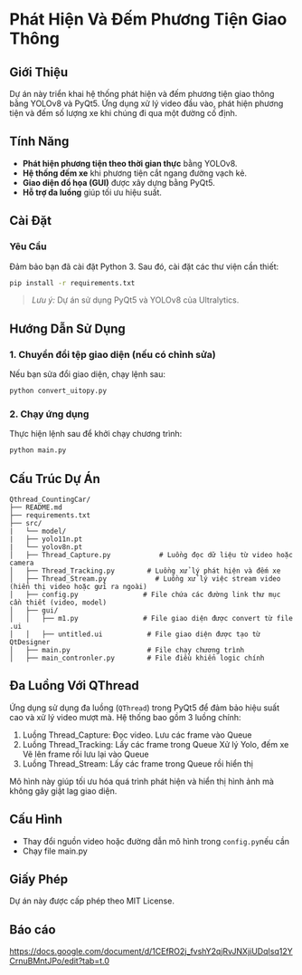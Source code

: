 # Phát Hiện Và Đếm Phương Tiện Giao Thông

## Giới Thiệu
Dự án này triển khai hệ thống phát hiện và đếm phương tiện giao thông bằng YOLOv8 và PyQt5. Ứng dụng xử lý video đầu vào, phát hiện phương tiện và đếm số lượng xe khi chúng đi qua một đường cố định.

## Tính Năng
- **Phát hiện phương tiện theo thời gian thực** bằng YOLOv8.
- **Hệ thống đếm xe** khi phương tiện cắt ngang đường vạch kẻ.
- **Giao diện đồ họa (GUI)** được xây dựng bằng PyQt5.
- **Hỗ trợ đa luồng** giúp tối ưu hiệu suất.

## Cài Đặt
### Yêu Cầu
Đảm bảo bạn đã cài đặt Python 3. Sau đó, cài đặt các thư viện cần thiết:
```bash
pip install -r requirements.txt
```
> *Lưu ý:* Dự án sử dụng PyQt5 và YOLOv8 của Ultralytics.

## Hướng Dẫn Sử Dụng
### 1. Chuyển đổi tệp giao diện (nếu có chỉnh sửa)
Nếu bạn sửa đổi giao diện, chạy lệnh sau:
```bash
python convert_uitopy.py
```

### 2. Chạy ứng dụng
Thực hiện lệnh sau để khởi chạy chương trình:
```bash
python main.py
```

## Cấu Trúc Dự Án
```
Qthread_CountingCar/
├── README.md
├── requirements.txt
├── src/
|   └── model/
|   ├── yolo11n.pt
|   └── yolov8n.pt
│   ├── Thread_Capture.py            # Luồng đọc dữ liệu từ video hoặc camera
│   ├── Thread_Tracking.py        # Luồng xử lý phát hiện và đếm xe
│   ├── Thread_Stream.py            # Luồng xử lý việc stream video (hiển thị video hoặc gửi ra ngoài)
│   ├── config.py                # File chứa các đường link thư mục cần thiết (video, model)
│   ├── gui/
│   │   ├── m1.py                # File giao diện được convert từ file .ui
│   │   ├── untitled.ui           # File giao diện được tạo từ QtDesigner
│   ├── main.py                   # File chạy chương trình
│   ├── main_contronler.py        # File điều khiển logic chính

```

## Đa Luồng Với QThread
Ứng dụng sử dụng đa luồng (`QThread`) trong PyQt5 để đảm bảo hiệu suất cao và xử lý video mượt mà. Hệ thống bao gồm 3 luồng chính:

1. Luồng Thread_Capture:        Đọc video.
                                Lưu các frame vào Queue
2. Luồng Thread_Tracking:       Lấy các frame trong Queue
                               Xử lý Yolo, đếm xe
                               Vẽ lên frame rồi lưu lại vào Queue
4. Luồng Thread_Stream:         Lấy các frame trong Queue rồi hiển thị

Mô hình này giúp tối ưu hóa quá trình phát hiện và hiển thị hình ảnh mà không gây giật lag giao diện.

## Cấu Hình
- Thay đổi nguồn video hoặc đường dẫn mô hình trong `config.py`nếu cần
- Chạy file main.py

## Giấy Phép
Dự án này được cấp phép theo MIT License.
## Báo cáo
https://docs.google.com/document/d/1CEfRO2j_fvshY2qjRvJNXjiUDqIsq12YCrnuBMntJPo/edit?tab=t.0
